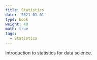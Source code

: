 ```yaml
---
title: Statistics
date: '2021-01-01'
type: book
weight: 40
math: true
tags:
  - Statistics
---
```


Introduction to statistics for data science.


